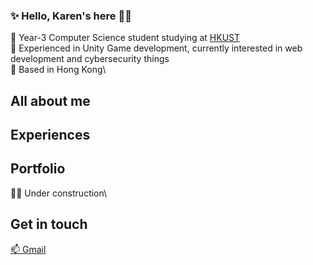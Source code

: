 ### ✨ Hello, Karen's here 👋🏻

<!--
**karenchy/karenchy** is a ✨ _special_ ✨ repository because its `README.md` (this file) appears on your GitHub profile.

Here are some ideas to get you started:

- 🔭 I’m currently working on ...
- 🌱 I’m currently learning ...
- 👯 I’m looking to collaborate on ...
- 🤔 I’m looking for help with ...
- 💬 Ask me about ...
- 📫 How to reach me: ...
- 😄 Pronouns: ...
- ⚡ Fun fact: ...
-->

🍂 Year-3 Computer Science student studying at [HKUST](https://hkust.edu.hk/)\
🍂 Experienced in Unity Game development, currently interested in web development and cybersecurity things\
🍂 Based in Hong Kong\

## All about me


## Experiences


## Portfolio
😶‍🌫️ Under construction\

## Get in touch
[📫 Gmail](karen.chung.924@gmail.com)
